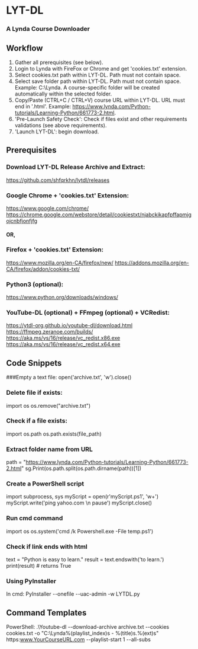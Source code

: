 # LYT-DL
### A Lynda Course Downloader

## Workflow
1. Gather all prerequisites (see below).
2. Login to Lynda with FireFox or Chrome and get 'cookies.txt' extension.
3. Select cookies.txt path within LYT-DL. Path must not contain space.
4. Select save folder path within LYT-DL. Path must not contain space. Example: C:\Lynda. A course-specific folder will be created automatically within the selected folder.
5. Copy/Paste (CTRL+C / CTRL+V) course URL within LYT-DL. URL must end in '.html'. Example: https://www.lynda.com/Python-tutorials/Learning-Python/661773-2.html.
6. 'Pre-Launch Safety Check': Check if files exist and other requirements validations (see above requirements).
7. 'Launch LYT-DL': begin download.

## Prerequisites    
### Download LYT-DL Release Archive and Extract:
https://github.com/shfqrkhn/lytdl/releases

### Google Chrome + 'cookies.txt' Extension:    
https://www.google.com/chrome/
https://chrome.google.com/webstore/detail/cookiestxt/njabckikapfpffapmjgojcnbfjonfjfg    
#### OR,    
### Firefox + 'cookies.txt' Extension:    
https://www.mozilla.org/en-CA/firefox/new/
https://addons.mozilla.org/en-CA/firefox/addon/cookies-txt/

### Python3 (optional):    
https://www.python.org/downloads/windows/

### YouTube-DL (optional) + FFmpeg (optional) + VCRedist:    
https://ytdl-org.github.io/youtube-dl/download.html
https://ffmpeg.zeranoe.com/builds/
https://aka.ms/vs/16/release/vc_redist.x86.exe
https://aka.ms/vs/16/release/vc_redist.x64.exe


## Code Snippets
###Empty a text file:
open('archive.txt', 'w').close()

### Delete file if exists:
import os
os.remove("archive.txt")

### Check if a file exists:
import os.path
os.path.exists(file_path)

### Extract folder name from URL
path = "https://www.lynda.com/Python-tutorials/Learning-Python/661773-2.html"
sg.Print(os.path.split(os.path.dirname(path))[1])

### Create a PowerShell script
import subprocess, sys
myScript = open(r'myScript.ps1', 'w+')
myScript.write('ping yahoo.com \n pause')
myScript.close()

### Run cmd command
import os
os.system('cmd /k Powershell.exe -File temp.ps1')

### Check if link ends with html
text = "Python is easy to learn."
result = text.endswith('to learn.')
print(result) # returns True

### Using PyInstaller
In cmd: PyInstaller --onefile --uac-admin -w LYTDL.py

## Command Templates
PowerShell:
.\Youtube-dl --download-archive archive.txt --cookies cookies.txt -o "C:\Lynda\%(playlist_index)s - %(title)s.%(ext)s" https:www.YourCourseURL.com --playlist-start 1 --all-subs
